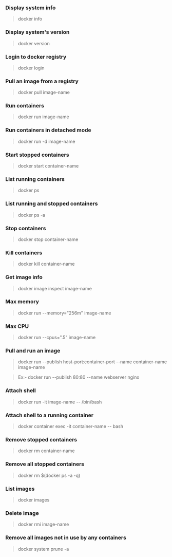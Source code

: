 ### Display system info
> docker info

### Display system's version
> docker version

### Login to docker registry
> docker login

### Pull an image from a registry
> docker pull image-name

### Run containers
> docker run image-name

### Run containers in detached mode
> docker run -d image-name

### Start stopped containers
> docker start container-name

### List running containers
> docker ps

### List running and stopped containers
> docker ps -a

### Stop containers
> docker stop container-name

### Kill containers
> docker kill container-name

### Get image info
> docker image inspect image-name

### Max memory
> docker run --memory="256m" image-name

### Max CPU
> docker run --cpus=".5" image-name

### Pull and run an image
> docker run --publish host-port:container-port --name container-name image-name

> Ex:- docker run --publish 80:80 --name webserver nginx

### Attach shell
> docker run -it image-name -- /bin/bash

### Attach shell to a running container
> docker container exec -it container-name -- bash

### Remove stopped containers
> docker rm container-name

### Remove all stopped containers
> docker rm $(docker ps -a  -q)

### List images
> docker images

### Delete image
> docker rmi image-name

### Remove all images not in use by any containers
> docker system prune -a
